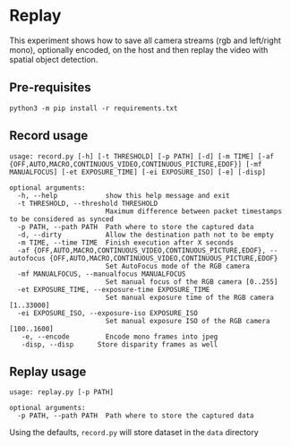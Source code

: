 # Replay

This experiment shows how to save all camera streams (rgb and left/right mono), optionally encoded, on the host and then
replay the video with spatial object detection.

## Pre-requisites

```
python3 -m pip install -r requirements.txt
```

## Record usage
```
usage: record.py [-h] [-t THRESHOLD] [-p PATH] [-d] [-m TIME] [-af {OFF,AUTO,MACRO,CONTINUOUS_VIDEO,CONTINUOUS_PICTURE,EDOF}] [-mf MANUALFOCUS] [-et EXPOSURE_TIME] [-ei EXPOSURE_ISO] [-e] [-disp]

optional arguments:
  -h, --help            show this help message and exit
  -t THRESHOLD, --threshold THRESHOLD
                        Maximum difference between packet timestamps to be considered as synced
  -p PATH, --path PATH  Path where to store the captured data
  -d, --dirty           Allow the destination path not to be empty
  -m TIME, --time TIME  Finish execution after X seconds
  -af {OFF,AUTO,MACRO,CONTINUOUS_VIDEO,CONTINUOUS_PICTURE,EDOF}, --autofocus {OFF,AUTO,MACRO,CONTINUOUS_VIDEO,CONTINUOUS_PICTURE,EDOF}
                        Set AutoFocus mode of the RGB camera
  -mf MANUALFOCUS, --manualfocus MANUALFOCUS
                        Set manual focus of the RGB camera [0..255]
  -et EXPOSURE_TIME, --exposure-time EXPOSURE_TIME
                        Set manual exposure time of the RGB camera [1..33000]
  -ei EXPOSURE_ISO, --exposure-iso EXPOSURE_ISO
                        Set manual exposure ISO of the RGB camera [100..1600]
   -e, --encode         Encode mono frames into jpeg
   -disp, --disp      Store disparity frames as well
```

## Replay usage
```
usage: replay.py [-p PATH]

optional arguments:
  -p PATH, --path PATH  Path where to store the captured data
```

Using the defaults, `record.py` will store dataset in the `data` directory
